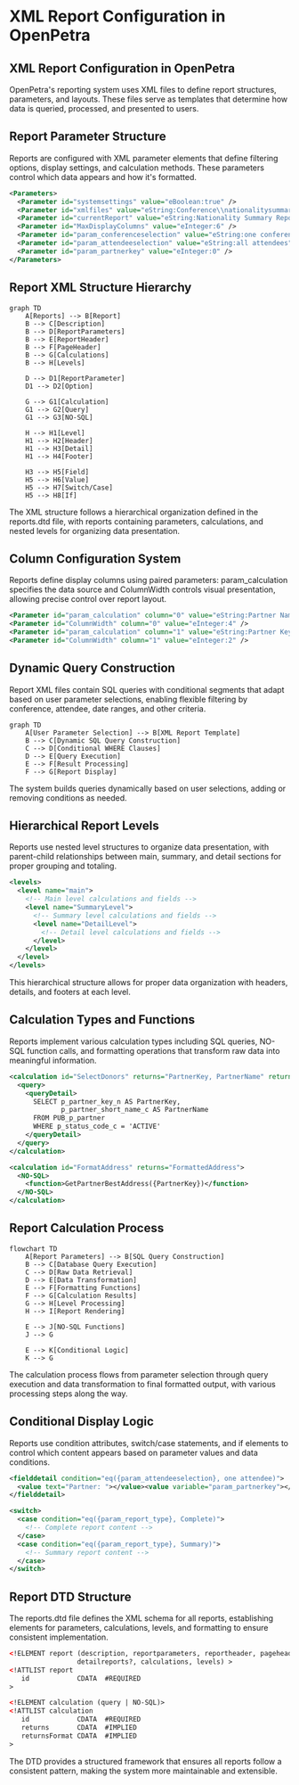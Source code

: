 # XML Report Configuration in OpenPetra

## XML Report Configuration in OpenPetra

OpenPetra's reporting system uses XML files to define report structures, parameters, and layouts. These files serve as templates that determine how data is queried, processed, and presented to users.

## Report Parameter Structure

Reports are configured with XML parameter elements that define filtering options, display settings, and calculation methods. These parameters control which data appears and how it's formatted.

```xml
<Parameters>
  <Parameter id="systemsettings" value="eBoolean:true" />
  <Parameter id="xmlfiles" value="eString:Conference\\nationalitysummaryreport.xml" />
  <Parameter id="currentReport" value="eString:Nationality Summary Report" />
  <Parameter id="MaxDisplayColumns" value="eInteger:6" />
  <Parameter id="param_conferenceselection" value="eString:one conference" />
  <Parameter id="param_attendeeselection" value="eString:all attendees" />
  <Parameter id="param_partnerkey" value="eInteger:0" />
</Parameters>
```

## Report XML Structure Hierarchy

```mermaid
graph TD
    A[Reports] --> B[Report]
    B --> C[Description]
    B --> D[ReportParameters]
    B --> E[ReportHeader]
    B --> F[PageHeader]
    B --> G[Calculations]
    B --> H[Levels]
    
    D --> D1[ReportParameter]
    D1 --> D2[Option]
    
    G --> G1[Calculation]
    G1 --> G2[Query]
    G1 --> G3[NO-SQL]
    
    H --> H1[Level]
    H1 --> H2[Header]
    H1 --> H3[Detail]
    H1 --> H4[Footer]
    
    H3 --> H5[Field]
    H5 --> H6[Value]
    H5 --> H7[Switch/Case]
    H5 --> H8[If]
```

The XML structure follows a hierarchical organization defined in the reports.dtd file, with reports containing parameters, calculations, and nested levels for organizing data presentation.

## Column Configuration System

Reports define display columns using paired parameters: param_calculation specifies the data source and ColumnWidth controls visual presentation, allowing precise control over report layout.

```xml
<Parameter id="param_calculation" column="0" value="eString:Partner Name" />
<Parameter id="ColumnWidth" column="0" value="eInteger:4" />
<Parameter id="param_calculation" column="1" value="eString:Partner Key" />
<Parameter id="ColumnWidth" column="1" value="eInteger:2" />
```

## Dynamic Query Construction

Report XML files contain SQL queries with conditional segments that adapt based on user parameter selections, enabling flexible filtering by conference, attendee, date ranges, and other criteria.

```mermaid
graph TD
    A[User Parameter Selection] --> B[XML Report Template]
    B --> C[Dynamic SQL Query Construction]
    C --> D[Conditional WHERE Clauses]
    D --> E[Query Execution]
    E --> F[Result Processing]
    F --> G[Report Display]
```

The system builds queries dynamically based on user selections, adding or removing conditions as needed.

## Hierarchical Report Levels

Reports use nested level structures to organize data presentation, with parent-child relationships between main, summary, and detail sections for proper grouping and totaling.

```xml
<levels>
  <level name="main">
    <!-- Main level calculations and fields -->
    <level name="SummaryLevel">
      <!-- Summary level calculations and fields -->
      <level name="DetailLevel">
        <!-- Detail level calculations and fields -->
      </level>
    </level>
  </level>
</levels>
```

This hierarchical structure allows for proper data organization with headers, details, and footers at each level.

## Calculation Types and Functions

Reports implement various calculation types including SQL queries, NO-SQL function calls, and formatting operations that transform raw data into meaningful information.

```xml
<calculation id="SelectDonors" returns="PartnerKey, PartnerName" returnsFormat="row">
  <query>
    <queryDetail>
      SELECT p_partner_key_n AS PartnerKey, 
             p_partner_short_name_c AS PartnerName
      FROM PUB_p_partner
      WHERE p_status_code_c = 'ACTIVE'
    </queryDetail>
  </query>
</calculation>

<calculation id="FormatAddress" returns="FormattedAddress">
  <NO-SQL>
    <function>GetPartnerBestAddress({PartnerKey})</function>
  </NO-SQL>
</calculation>
```

## Report Calculation Process

```mermaid
flowchart TD
    A[Report Parameters] --> B[SQL Query Construction]
    B --> C[Database Query Execution]
    C --> D[Raw Data Retrieval]
    D --> E[Data Transformation]
    E --> F[Formatting Functions]
    F --> G[Calculation Results]
    G --> H[Level Processing]
    H --> I[Report Rendering]
    
    E --> J[NO-SQL Functions]
    J --> G
    
    E --> K[Conditional Logic]
    K --> G
```

The calculation process flows from parameter selection through query execution and data transformation to final formatted output, with various processing steps along the way.

## Conditional Display Logic

Reports use condition attributes, switch/case statements, and if elements to control which content appears based on parameter values and data conditions.

```xml
<fielddetail condition="eq({param_attendeeselection}, one attendee)">
  <value text="Partner: "></value><value variable="param_partnerkey"></value>
</fielddetail>

<switch>
  <case condition="eq({param_report_type}, Complete)">
    <!-- Complete report content -->
  </case>
  <case condition="eq({param_report_type}, Summary)">
    <!-- Summary report content -->
  </case>
</switch>
```

## Report DTD Structure

The reports.dtd file defines the XML schema for all reports, establishing elements for parameters, calculations, levels, and formatting to ensure consistent implementation.

```xml
<!ELEMENT report (description, reportparameters, reportheader, pageheader, 
                 detailreports?, calculations, levels) >
<!ATTLIST report
   id            CDATA  #REQUIRED
>

<!ELEMENT calculation (query | NO-SQL)>
<!ATTLIST calculation
   id            CDATA  #REQUIRED
   returns       CDATA  #IMPLIED
   returnsFormat CDATA  #IMPLIED
>
```

The DTD provides a structured framework that ensures all reports follow a consistent pattern, making the system more maintainable and extensible.

[Generated by the Sage AI expert workbench: 2025-03-30 02:22:57  https://sage-tech.ai/workbench]: #